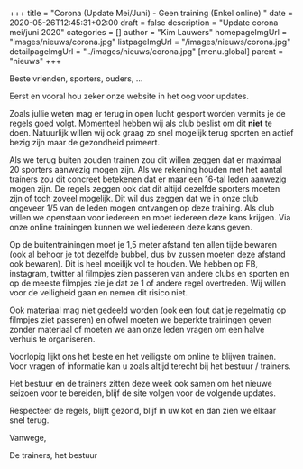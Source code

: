 +++
title = "Corona (Update Mei/Juni) - Geen training (Enkel online) "
date = 2020-05-26T12:45:31+02:00
draft = false
description = "Update corona mei/juni 2020"
categories = []
author = "Kim Lauwers"
homepageImgUrl = "images/nieuws/corona.jpg"
listpageImgUrl = "/images/nieuws/corona.jpg"
detailpageImgUrl = "../images/nieuws/corona.jpg"
[menu.global]
    parent = "nieuws"
+++

Beste vrienden, sporters, ouders, ...
 
Eerst en vooral hou zeker onze website in het oog voor updates.

Zoals jullie weten mag er terug in open lucht gesport worden vermits je de regels goed volgt.
Momenteel hebben wij als club beslist om dit **niet** te doen. Natuurlijk willen wij ook graag zo snel mogelijk terug sporten en actief bezig zijn maar de gezondheid primeert.

Als we terug buiten zouden trainen zou dit willen zeggen dat er maximaal 20 sporters aanwezig mogen zijn. Als we rekening houden met het aantal trainers zou dit concreet betekenen dat er maar een 16-tal leden aanwezig mogen zijn.
De regels zeggen ook dat dit altijd dezelfde sporters moeten zijn of toch zoveel mogelijk. Dit wil dus zeggen dat we in onze club ongeveer 1/5 van de leden mogen ontvangen op deze training.
Als club willen we openstaan voor iedereen en moet iedereen deze kans krijgen. Via onze online trainingen kunnen we wel iedereen deze kans geven.

Op de buitentrainingen moet je 1,5 meter afstand ten allen tijde bewaren (ook al behoor je tot dezelfde bubbel, dus bv zussen moeten deze afstand ook bewaren). Dit is heel moeilijk vol te houden. We hebben op FB, instagram, twitter al filmpjes zien passeren van andere clubs en sporten en op de meeste filmpjes zie je dat ze 1 of andere regel overtreden.
Wij willen voor de veiligheid gaan en nemen dit risico niet.

Ook materiaal mag niet gedeeld worden (ook een fout dat je regelmatig op filmpjes ziet passeren) en ofwel moeten we beperkte trainingen geven zonder materiaal of moeten we aan onze leden vragen om een halve verhuis te organiseren.

Voorlopig lijkt ons het beste en het veiligste om online te blijven trainen. Voor vragen of informatie kan u zoals altijd terecht bij het bestuur / trainers.

Het bestuur en de trainers zitten deze week ook samen om het nieuwe seizoen voor te bereiden, blijf de site volgen voor de volgende updates.

Respecteer de regels, blijft gezond, blijf in uw kot en dan zien we elkaar snel terug.


Vanwege,

De trainers, het bestuur